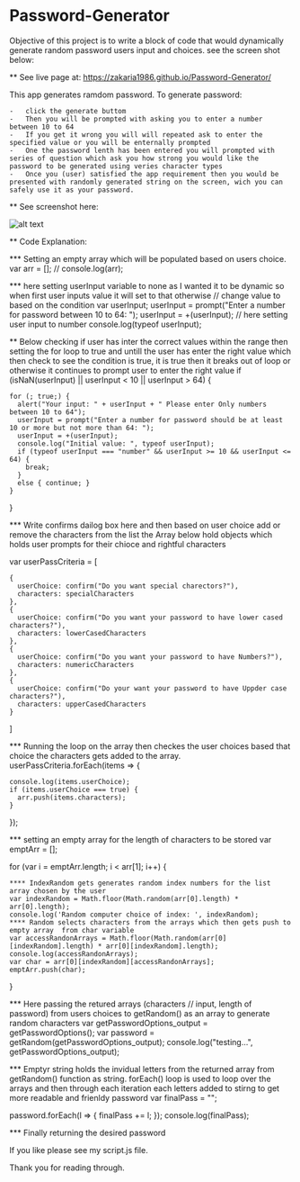 # Password-Generator

Objective of this project is to write a block of code that would dynamically generate random password users input and choices. see the screen shot below:

** See live page at: https://zakaria1986.github.io/Password-Generator/

This app generates ramdom password. To generate password:

    -   click the generate buttom
    -   Then you will be prompted with asking you to enter a number between 10 to 64 
    -   If you get it wrong you will will repeated ask to enter the specified value or you will be enternally prompted 
    -   One the password lenth has been entered you will prompted with series of question which ask you how strong you would like the password to be generated using veries character types
    -   Once you (user) satisfied the app requirement then you would be presented with randomly generated string on the screen, wich you can safely use it as your password. 

** See screenshot here: 



![alt text](/img/psgenerator.gif)



** Code Explanation: 

*** Setting an empty array which will be populated based on users choice. 
  var arr = []; 
  // console.log(arr); 

  ***   here setting userInput variable to none as I wanted it to be dynamic so when first user inputs value it will set to that otherwise
  // change value to based on the condition
  var userInput; 
  userInput = prompt("Enter a number for password between 10 to 64: "); 
  userInput = +(userInput); // here setting user input to number
  console.log(typeof userInput); 

  ** Below checking if user has inter the correct values within the range 
   then setting the for loop to true and untill the user has enter the right value 
  which then check to see the condition is true, it is true then it breaks out of loop 
  or otherwise it continues to prompt user to enter the right value
  if (isNaN(userInput) || userInput < 10 || userInput > 64) {

    for (; true;) {
      alert("Your input: " + userInput + " Please enter Only numbers between 10 to 64");
      userInput = prompt("Enter a number for password should be at least 10 or more but not more than 64: ");
      userInput = +(userInput);
      console.log("Initial value: ", typeof userInput);
      if (typeof userInput === "number" && userInput >= 10 && userInput <= 64) {
        break;
      }
      else { continue; }
    }

  }

*** Write confirms dailog box here and then based on user choice add or remove the characters from the list
  the Array below hold objects which holds user prompts for their chioce and rightful characters

  var userPassCriteria = [

    {
      userChoice: confirm("Do you want special charectors?"),
      characters: specialCharacters
    },
    {
      userChoice: confirm("Do you want your password to have lower cased characters?"),
      characters: lowerCasedCharacters
    },
    {
      userChoice: confirm("Do you want your password to have Numbers?"),
      characters: numericCharacters
    },
    {
      userChoice: confirm("Do your want your password to have Uppder case characters?"),
      characters: upperCasedCharacters
    }

  ]

  *** Running the loop on the array then checkes the user choices based that choice the characters gets added to the array.  
  userPassCriteria.forEach(items => {

    console.log(items.userChoice);
    if (items.userChoice === true) {
      arr.push(items.characters);
    }

  }); 

  *** setting an empty array for the length of characters to be stored
  var emptArr = []; 

  for (var i = emptArr.length; i < arr[1]; i++) {

    **** IndexRandom gets generates random index numbers for the list array chosen by the user 
    var indexRandom = Math.floor(Math.random(arr[0].length) * arr[0].length);
    console.log('Random computer choice of index: ', indexRandom);
    **** Random selects characters from the arrays which then gets push to empty array  from char variable
    var accessRandonArrays = Math.floor(Math.random(arr[0][indexRandom].length) * arr[0][indexRandom].length);
    console.log(accessRandonArrays);
    var char = arr[0][indexRandom][accessRandonArrays];
    emptArr.push(char);

  }

  *** Here passing the retured arrays (characters // input, length of password) from users choices to getRandom() as an array 
   to generate random characters
  var getPasswordOptions_output = getPasswordOptions(); 
  var password = getRandom(getPasswordOptions_output); 
  console.log("testing...", getPasswordOptions_output); 

  *** Emptyr string holds the invidual letters from the returned array from getRandom() function as string. 
   forEach() loop is used to loop over the arrays and then through each iteration each letters added to stirng to get more readable and frienldy password
  var finalPass = ""; 

  password.forEach(l => { finalPass += l; }); 
  console.log(finalPass); 

*** Finally returning the desired password 

If you like please see my script.js file. 

Thank you for reading through. 
